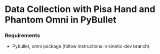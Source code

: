 # Data Collection with Pisa Hand and Phantom Omni in PyBullet


### Requirements

* Pybullet, omni package (follow instructions in kinetic-dev branch)





